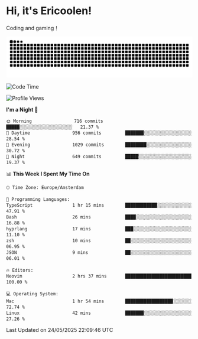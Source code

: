# Hi, it's Ericoolen!
Coding and gaming！

<picture>
  <source media="(prefers-color-scheme: dark)" srcset="https://raw.githubusercontent.com/Eric-Song-Nop/Eric-Song-Nop/output/github-contribution-grid-snake-dark.svg">
  <source media="(prefers-color-scheme: light)" srcset="https://raw.githubusercontent.com/Eric-Song-Nop/Eric-Song-Nop/output/github-contribution-grid-snake.svg">
  <img alt="github contribution grid snake animation" src="https://raw.githubusercontent.com/Eric-Song-Nop/Eric-Song-Nop/output/github-contribution-grid-snake.svg">
</picture>

<!--START_SECTION:waka-->
![Code Time](http://img.shields.io/badge/Code%20Time-1%2C839%20hrs%207%20mins-blue)

![Profile Views](http://img.shields.io/badge/Profile%20Views-0-blue)

**I'm a Night 🦉** 

```text
🌞 Morning                716 commits         █████░░░░░░░░░░░░░░░░░░░░   21.37 % 
🌆 Daytime                956 commits         ███████░░░░░░░░░░░░░░░░░░   28.54 % 
🌃 Evening                1029 commits        ████████░░░░░░░░░░░░░░░░░   30.72 % 
🌙 Night                  649 commits         █████░░░░░░░░░░░░░░░░░░░░   19.37 % 
```


📊 **This Week I Spent My Time On** 

```text
🕑︎ Time Zone: Europe/Amsterdam

💬 Programming Languages: 
TypeScript               1 hr 15 mins        ████████████░░░░░░░░░░░░░   47.91 % 
Bash                     26 mins             ████░░░░░░░░░░░░░░░░░░░░░   16.88 % 
hyprlang                 17 mins             ███░░░░░░░░░░░░░░░░░░░░░░   11.10 % 
zsh                      10 mins             ██░░░░░░░░░░░░░░░░░░░░░░░   06.95 % 
JSON                     9 mins              ██░░░░░░░░░░░░░░░░░░░░░░░   06.01 % 

🔥 Editors: 
Neovim                   2 hrs 37 mins       █████████████████████████   100.00 % 

💻 Operating System: 
Mac                      1 hr 54 mins        ██████████████████░░░░░░░   72.74 % 
Linux                    42 mins             ███████░░░░░░░░░░░░░░░░░░   27.26 % 
```


 Last Updated on 24/05/2025 22:09:46 UTC
<!--END_SECTION:waka-->

